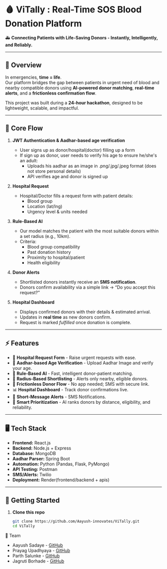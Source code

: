 # 🩸 ViTally : Real-Time SOS Blood Donation Platform

🚑 **Connecting Patients with Life-Saving Donors - Instantly, Intelligently, and Reliably.**

---

## 📌 Overview  

In emergencies, **time = life**.  
Our platform bridges the gap between patients in urgent need of blood and nearby compatible donors using **AI-powered donor matching**, **real-time alerts**, and a **frictionless confirmation flow**.  

This project was built during a **24-hour hackathon**, designed to be lightweight, scalable, and impactful.  

---

## 🔑 Core Flow  

1. **JWT Authentication & Aadhar-based age verification**
   - User signs up as donor/hospital(doctor) filling up a form
   - If sign up as donor, user needs to verify his age to ensure he/she's an adult:
       - Uploads his aadhar as an image in .png/.jpg/.jpeg format (does not store personal details)
       - API verifies age and donor is signed up
    
2. **Hospital Request**  
   - Hospital/Doctor fills a request form with patient details:  
     - Blood group  
     - Location (lat/lng)  
     - Urgency level & units needed  

3. **Rule-Based AI**  
   - Our model matches the patient with the most suitable donors within a set radius (e.g., 10km).  
   - Criteria:  
     - Blood group compatibility  
     - Past donation history  
     - Proximity to hospital/patient  
     - Health eligibility  

4. **Donor Alerts**  
   - Shortlisted donors instantly receive an **SMS notification**.  
   - Donors confirm availability via a simple link → “Do you accept this request?”  

5. **Hospital Dashboard**  
   - Displays confirmed donors with their details & estimated arrival.  
   - Updates in **real time** as new donors confirm.  
   - Request is marked *fulfilled* once donation is complete.  

---

## ⚡ Features  

- 🏥 **Hospital Request Form** - Raise urgent requests with ease.
- 🔐 **Aadhar-based Age Verification** - Upload Aadhar Image and verify your age.
- 🤖 **Rule-Based AI** - Fast, intelligent donor-patient matching.
- 📍 **Radius-Based Shortlisting** - Alerts only nearby, eligible donors.  
- 📲 **Frictionless Donor Flow** - No app needed; SMS with secure link.  
- 📊 **Hospital Dashboard** - Track donor confirmations live.  
- 🔔 **Short-Message Alerts** - SMS Notifications.  
- 🌟 **Smart Prioritization** - AI ranks donors by distance, eligibility, and reliability.  

---

## 🖥️ Tech Stack  

- **Frontend:** React.js  
- **Backend:** Node.js + Express  
- **Database:** MongoDB
- **Aadhar Parser:** Spring Boot
- **Automation:** Python (Pandas, Flask, PyMongo)
- **API Testing:** Postman  
- **SMS/Alerts:** Twilio
- **Deployment:** Render(frontend/backend + apis)
---

## 🚀 Getting Started  

1. **Clone this repo**  
   ```bash
   git clone https://github.com/Aayush-innovates/ViTally.git
   cd ViTally


👥 Team
- Aayush Sadaye - [GitHub](https://github.com/Aayush-innovates)
- Prayag Upadhyaya - [GitHub](https://github.com/prayagupa23)
- Parth Salunke - [GitHub](https://github.com/sparth292)
- Jagruti Borhade - [GitHub](https://github.com/)
